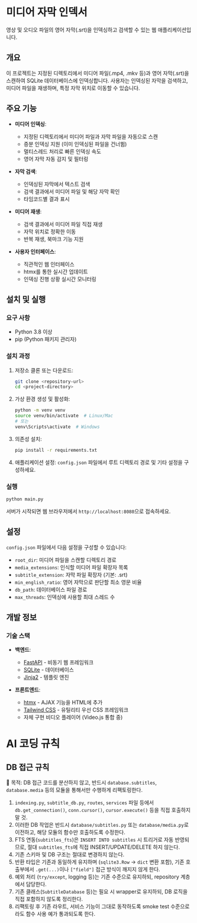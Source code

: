 # 미디어 자막 인덱서

영상 및 오디오 파일의 영어 자막(.srt)을 인덱싱하고 검색할 수 있는 웹 애플리케이션입니다.

## 개요

이 프로젝트는 지정된 디렉토리에서 미디어 파일(.mp4, .mkv 등)과 영어 자막(.srt)을 스캔하여 SQLite 데이터베이스에 인덱싱합니다. 사용자는 인덱싱된 자막을 검색하고, 미디어 파일을 재생하며, 특정 자막 위치로 이동할 수 있습니다.

## 주요 기능

- **미디어 인덱싱**: 
  - 지정된 디렉토리에서 미디어 파일과 자막 파일을 자동으로 스캔
  - 증분 인덱싱 지원 (이미 인덱싱된 파일을 건너뜀)
  - 멀티스레드 처리로 빠른 인덱싱 속도
  - 영어 자막 자동 감지 및 필터링

- **자막 검색**:
  - 인덱싱된 자막에서 텍스트 검색
  - 검색 결과에서 미디어 파일 및 해당 자막 확인
  - 타임코드별 결과 표시

- **미디어 재생**:
  - 검색 결과에서 미디어 파일 직접 재생
  - 자막 위치로 정확한 이동
  - 반복 재생, 북마크 기능 지원

- **사용자 인터페이스**:
  - 직관적인 웹 인터페이스
  - htmx를 통한 실시간 업데이트
  - 인덱싱 진행 상황 실시간 모니터링

## 설치 및 실행

### 요구 사항

- Python 3.8 이상
- pip (Python 패키지 관리자)

### 설치 과정

1. 저장소 클론 또는 다운로드:
   ```bash
   git clone <repository-url>
   cd <project-directory>
   ```

2. 가상 환경 생성 및 활성화:
   ```bash
   python -m venv venv
   source venv/bin/activate  # Linux/Mac
   # 또는
   venv\Scripts\activate  # Windows
   ```

3. 의존성 설치:
   ```bash
   pip install -r requirements.txt
   ```

4. 애플리케이션 설정:
   `config.json` 파일에서 루트 디렉토리 경로 및 기타 설정을 구성하세요.

### 실행

```bash
python main.py
```

서버가 시작되면 웹 브라우저에서 `http://localhost:8080`으로 접속하세요.

## 설정

`config.json` 파일에서 다음 설정을 구성할 수 있습니다:

- `root_dir`: 미디어 파일을 스캔할 디렉토리 경로
- `media_extensions`: 인식할 미디어 파일 확장자 목록
- `subtitle_extension`: 자막 파일 확장자 (기본: .srt)
- `min_english_ratio`: 영어 자막으로 판단할 최소 영문 비율
- `db_path`: 데이터베이스 파일 경로
- `max_threads`: 인덱싱에 사용할 최대 스레드 수

## 개발 정보

### 기술 스택

- **백엔드**: 
  - [FastAPI](https://fastapi.tiangolo.com/) - 비동기 웹 프레임워크
  - [SQLite](https://www.sqlite.org/) - 데이터베이스
  - [Jinja2](https://jinja.palletsprojects.com/) - 템플릿 엔진

- **프론트엔드**:
  - [htmx](https://htmx.org/) - AJAX 기능을 HTML에 추가
  - [Tailwind CSS](https://tailwindcss.com/) - 유틸리티 우선 CSS 프레임워크
  - 자체 구현 비디오 플레이어 (Video.js 통합 중)

# AI 코딩 규칙

## DB 접근 규칙

🎯 목적: DB 접근 코드를 분산하지 않고, 반드시 `database.subtitles`, `database.media` 등의 모듈을 통해서만 수행하게 리팩토링한다.

1. `indexing.py`, `subtitle_db.py`, `routes`, `services` 파일 등에서 `db.get_connection()`, `conn.cursor()`, `cursor.execute()` 등을 직접 호출하지 말 것.
2. 이러한 DB 작업은 반드시 `database/subtitles.py` 또는 `database/media.py`로 이전하고, 해당 모듈의 함수만 호출하도록 수정한다.
3. FTS 연동(`subtitles_fts`)은 `INSERT INTO subtitles` 시 트리거로 자동 반영되므로, 절대 `subtitles_fts`에 직접 INSERT/UPDATE/DELETE 하지 않는다.
4. 기존 스키마 및 DB 구조는 절대로 변경하지 않는다.
5. 반환 타입은 기존과 동일하게 유지하며 (`sqlite3.Row` → `dict` 변환 포함), 기존 호출부에서 `.get(...)`이나 `["field"]` 접근 방식이 깨지지 않게 한다.
6. 예외 처리 (`try/except`, logging 등)는 기존 수준으로 유지하되, repository 계층에서 담당한다.
7. 기존 클래스(`SubtitleDatabase` 등)는 필요 시 wrapper로 유지하되, DB 로직을 직접 포함하지 않도록 정리한다.
8. 리팩토링 후 기존 라우트, 서비스 기능이 그대로 동작하도록 smoke test 수준으로라도 함수 사용 예가 통과되도록 한다.

